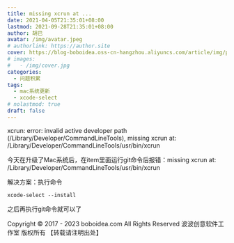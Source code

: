 ```yaml
---
title: missing xcrun at ...
date: 2021-04-05T21:35:01+08:00
lastmod: 2021-09-28T21:35:01+08:00
author: 胡巴
avatar: /img/avatar.jpeg
# authorlink: https://author.site
cover: https://blog-boboidea.oss-cn-hangzhou.aliyuncs.com/article/img/posts/hzw8.jpeg
# images:
#   - /img/cover.jpg
categories:
  - 问题积累
tags:
  - mac系统更新
  - xcode-select
# nolastmod: true
draft: false
---
```


xcrun: error: invalid active developer path (/Library/Developer/CommandLineTools), missing xcrun at: /Library/Developer/CommandLineTools/usr/bin/xcrun

<!--more-->

今天在升级了Mac系统后，在item里面运行git命令后报错：missing xcrun at: /Library/Developer/CommandLineTools/usr/bin/xcrun

解决方案：执行命令

```
xcode-select --install
```

之后再执行git命令就可以了

<!--declare-declare-->

Copyright &copy; 2017 - 2023 boboidea.com All Rights Reserved 波波创意软件工作室 版权所有 【转载请注明出处】

